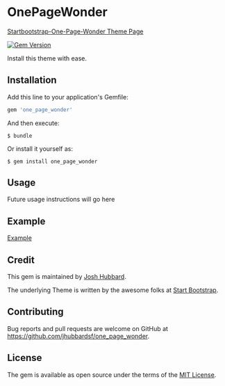 # OnePageWonder
[Startbootstrap-One-Page-Wonder Theme Page](https://startbootstrap.com/template-overviews/one-page-wonder/)

[![Gem Version](https://badge.fury.io/rb/one_page_wonder.svg)](https://badge.fury.io/rb/one_page_wonder)

Install this theme with ease.

## Installation

Add this line to your application's Gemfile:

```ruby
gem 'one_page_wonder'
```

And then execute:

    $ bundle

Or install it yourself as:

    $ gem install one_page_wonder

## Usage

Future usage instructions will go here

## Example

[Example](https://blackrockdigital.github.io/startbootstrap-one-page-wonder/)

## Credit

This gem is maintained by [Josh Hubbard](https://github.com/jhubbardsf).

The underlying Theme is written by the awesome folks at [Start Bootstrap](https://startbootstrap.com).

## Contributing

Bug reports and pull requests are welcome on GitHub at https://github.com/jhubbardsf/one_page_wonder.


## License

The gem is available as open source under the terms of the [MIT License](http://opensource.org/licenses/MIT).
